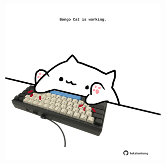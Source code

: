 <!-- built at 22/10/2021, 22:02:19 UTC -->
<p align="center">
  <img width="500" height="500" src="./ReadmeImage.svg">
</p>
